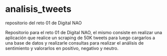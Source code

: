 # analisis_tweets
repositorio del reto 01 de Digital NAO

Repositorio para el reto 01 de Digital NAO, el mismo consiste en realizar una aplicación que realice un scraping de 50K tweets para luego cargarlos a una base de datos y realizarle consultas para realizar el análisis de sentimiento y valorarlos en positivo, negativo y neutro.
